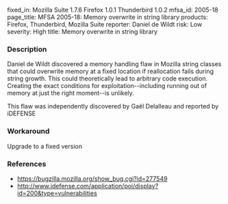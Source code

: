 fixed_in: Mozilla Suite 1.7.6
          Firefox 1.0.1
          Thunderbird 1.0.2
mfsa_id: 2005-18
page_title: MFSA 2005-18: Memory overwrite in string library
products: Firefox, Thunderbird, Mozilla Suite
reporter: Daniel de Wildt
risk: Low
severity: High
title: Memory overwrite in string library

<h3>Description</h3>

<p>Daniel de Wildt discovered a memory handling flaw in Mozilla string
classes that could overwrite memory at a fixed location if
reallocation fails during string growth. This could theoretically
lead to arbitrary code execution. Creating the exact conditions
for exploitation--including running out of memory at just the right
moment--is unlikely.</p>

<p>This flaw was independently discovered by Gaël Delalleau and
reported by iDEFENSE</p>

<h3>Workaround</h3>

<p>Upgrade to a fixed version</p>

<h3>References</h3>

<ul>
<li><a href="https://bugzilla.mozilla.org/show_bug.cgi?id=277549">
https://bugzilla.mozilla.org/show_bug.cgi?id=277549</a></li>
<li><a class="ex-ref" href="http://www.idefense.com/application/poi/display?id=200&amp;type=vulnerabilities">
http://www.idefense.com/application/poi/display?id=200&amp;type=vulnerabilities</a></li>
</ul>



